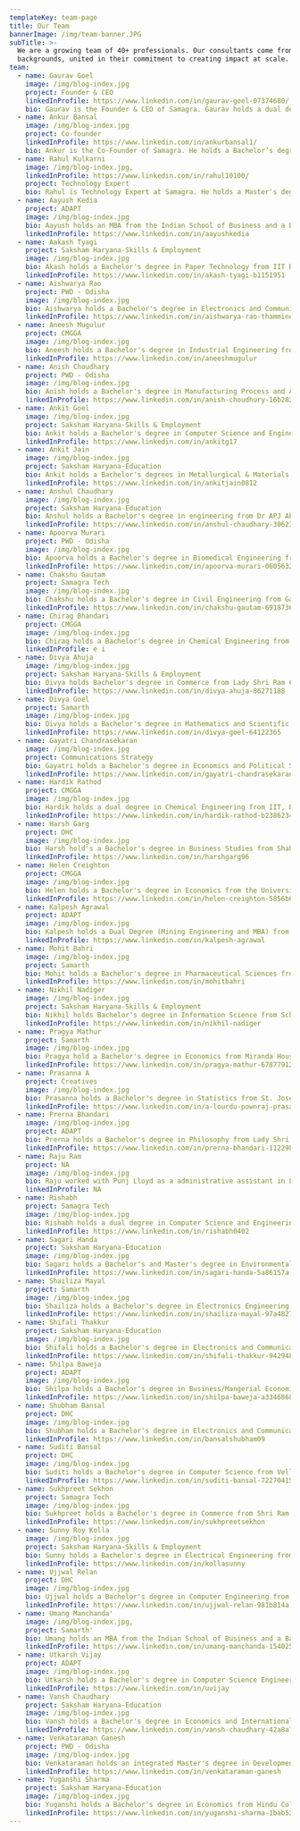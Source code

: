 ```yaml
---
templateKey: team-page
title: Our Team
bannerImage: /img/team-banner.JPG
subTitle: >-
  We are a growing team of 40+ professionals. Our consultants come from diverse
  backgrounds, united in their commitment to creating impact at scale.
team:
  - name: Gaurav Goel
    image: /img/blog-index.jpg
    project: Founder & CEO
    linkedInProfile: https://www.linkedin.com/in/gaurav-goel-07374680/
    bio: Gaurav is the Founder & CEO of Samagra. Gaurav holds a dual degree in Computer Science & Engineering from IIT Delhi and an MBA from IIM Calcutta. After graduating from IIM Calcutta, he joined McKinsey & Co. as a Management Consultant where he worked across sectors and geographies, solving diverse corporate problem statements. While he was enjoying his stint at McKinsey, he knew that eventually he wanted to work towards improving the lives of citizens by engaging with the governance process. In 2012, he set up Samagra so that he could translate his passion into a reality create impact at scale. He has shaped Samagra's values and approach to impact, and continues to steer it into the future.
  - name: Ankur Bansal
    image: /img/blog-index.jpg
    project: Co-founder
    linkedInProfile: https://www.linkedin.com/in/ankurbansal1/
    bio: Ankur is the Co-Founder of Samagra. He holds a Bachelor’s degree in Finance from Unitec Institute of Technology and Masters of Commercial Law from University of Auckland. He completed his Chartered Accountancy from Chartered Accountants Australia and New Zealand. Prior to Samagra, Ankur worked with Michael & Susan Dell Foundation, leading the health and education portfolios. He was involved in conceptualizing large-scale programmes and created a roadmap for future investments in these sectors. Previously, he has held senior roles in PwC and Zuna Capital in India, Australia, US and New Zealand. Ankur's belief that governance is the most effective lever of change in India led him to move back to the country and co-found Samagra. He joined Gaurav in this journey in 2015, and has been instrumental in driving Samagra's journey and growth both as an organisation and the impact it has been able to create
  - name: Rahul Kulkarni
    image: /img/blog-index.jpg,
    linkedInProfile: https://www.linkedin.com/in/rahul10100/
    project: Technology Expert
    bio: Rahul is Technology Expert at Samagra. He holds a Master's degree in Engineering from Georgia Tech. Previously, he worked as a Product Manager at National Instruments and was the first Product Manager at Google India. He has also worked as the Chief Product Officer at Sokrati. He is currently a co-founder and partner at DoNew, a social startup that uses technology to bring disruptive people and product innovation to individuals, startups & governments. Rahul has been instrumental in defining the third pillar of Samagra's problem solving approach--leveraging data and technology to create impact at scale. Rahul drives the use of technology across all our engagements
  - name: Aayush Kedia
    project: ADAPT
    image: /img/blog-index.jpg
    bio: Aayush holds an MBA from the Indian School of Business and a Bachelor's degree in Commerce from Shri Ram College of Commerce. Prior to Samagra, he worked with Blue Vector, a creative agency based out of Gurgaon, that he co-founded. He assumed various cross-functional roles at the start-up and his last project involved conceptualising a marketing tech product. He has previously also worked at EY.\n\nHis belief that governance is the critical lever to creating sustainable and scalable solutions brought him to Samagra. He is currently part of the ADAPT team in Odisha.
    linkedInProfile: https://www.linkedin.com/in/aayushkedia
  - name: Aakash Tyagi
    project: Saksham Haryana-Skills & Employment
    image: /img/blog-index.jpg
    bio: Akash holds a Bachelor's degree in Paper Technology from IIT Roorkee. Driven by an interest in understanding sectoral reforms in education, he joined the Teach For India fellowship. Teaching English and Social studies to 93 students in a school in Pune gave him insight into the reality of government school classrooms. Post TFI, Akash worked as Lead Teacher with iTeach Schools where he co-led a low-income PPP school with the aim of creating a proof point for an inclusive, holistic and high-performing low-income school. An opportunity to build on his previous experience working on the ground and create systemic change at scale brought him to Samagra. Currently he is part of the Saksham Haryana-Skills & Employment team. 
    linkedInProfile: https://www.linkedin.com/in/akash-tyagi-b1151951
  - name: Aishwarya Rao
    project: PWD - Odisha
    image: /img/blog-index.jpg
    bio: Aishwarya holds a Bachelor's degree in Electronics and Communication Engineering from Vellore Institute of Technology. As a part of the LAMP Fellowship (2016-17), she worked as a Legislative Assistant to Meenakshi Lekhi, Member of Parliament from the New Delhi Lok Sabha constituency.\n\nAn opportunity to work with the executive and understanding governance from the perspective of  implementation bring her to Samagra.
    linkedInProfile: https://www.linkedin.com/in/aishwarya-rao-thammineedi-a18aba118
  - name: Aneesh Mugulur
    project: CMGGA
    image: /img/blog-index.jpg
    bio: Aneesh holds a Bachelor's degree in Industrial Engineering from R.V College of Engineering, Bangalore. Prior to joining Samagra, he worked at Your Story Media in its growth hacking team. He was also worked as a consultant to the Deputy Commissioner of Chikmaglur, Karnataka for implementing Swachh Bharat Mission in the district.\n\nHis passion for ensuring last mile delivery of government-to-citizen services brought him to Samagra. He is currently part of the CMGGA team in Haryana.
    linkedInProfile: https://www.linkedin.com/in/aneeshmugulur
  - name: Anish Choudhary
    project: PWD - Odisha
    image: /img/blog-index.jpg
    bio: Anish holds a Bachelor's degree in Manufacturing Process and Automation from Netaji Subhas Institute of Technology and an MBA from IIM Ahmedabad. Anish has more than 11 years of work experience as a strategy specialist, built on 8 years in management consulting and in senior leadership roles at large Indian corporates.\n\nBefore coming to Samagra, he was Vice President Strategy at Lodha Group, where he was driving strategic initiatives for business growth and operations improvement. Prior to that, Anish was Manager at AT Kearney. An interest in working with governments to create scalable, impactful solutions to governance problems brought him to Samagra. Currently he leads our engagement with the Public Works Department in Odisha.
    linkedInProfile: https://www.linkedin.com/in/anish-choudhury-16b28216
  - name: Ankit Goel
    image: /img/blog-index.jpg
    project: Saksham Haryana-Skills & Employment
    bio: Ankit holds a Bachelor's degree in Computer Science and Engineering from Uttar Pradesh Technical University and a Master's in Management with a specialisation in Business Analytics from the Indian Institute of Science, Bengaluru. He started his career at HP Global Analytics as a Business Analyst in the Digital Marketing Analytics tower and moved on to work at SEBI as an Assistant Manager in the Investment Management Department. He then joined the Department of Finance and Planning, Government of Chhattisgarh as a Chief Minister’s Good Governance Fellow.\n\nThe zeal to create real impact on the ground by transforming governance and public administration brought Ankit to Samagra. He is currently part of the Saksham Haryana-Skills & Employment team.
    linkedInProfile: https://www.linkedin.com/in/ankitg17
  - name: Ankit Jain
    image: /img/blog-index.jpg
    project: Saksham Haryana-Education
    bio: Ankit holds a Bachelor's degrees in Metallurgical & Materials Engineering from IIT Kharagpur. He worked for 3 years with Rio Tinto India as process engineer and business analyst for an upcoming diamond mine in Madhya Pradesh. An interest in switching to the social impact sector led him to join the first cohort of the Chief Minister's Good Governance Associates (CMGGA) programme in Haryana. As a CMGGA, he spent one year working on improving the delivery of government programmes and piloting innovative governance changes in Jind district.\n\nWhile the CMGGA programme provided an in-depth understanding of the government's functioning at grassroot level, Ankit wanted to work at the state level to contribute towards effective and sustainable systemic change. With this in mind, Ankit joined Samagra to create impact at scale. He currently leads the Saksham Haryana-Education engagement.
    linkedInProfile: https://www.linkedin.com/in/ankitjain0812
  - name: Anshul Chaudhary
    image: /img/blog-index.jpg
    project: Saksham Haryana-Education
    bio: Anshul holds a Bachelor's degree in engineering from Dr APJ Abdul Kalam Technical University. Previously, he worked as a Consultant for MP from Hyderabad, Asaduddin Owaisi and led the LEARN project focused on first-time voters of the constituency. Anshul has also worked as Manager, Government Affairs for India’s leading parking start-up Get My Parking where he worked with state governments, urban local bodies and Smart City consultants to assist in the formulation of parking policies. As a Policy in Action Fellow with Young Leaders for Active Citizenship (YLAC) he worked for Rajeev Shankarrao Satav, MP for Hingoli, on the “Study on Disability Rights and the Accessible India Campaign"". Anshul is also a national level quizzer and plans to write a quiz book for children.\n\nAn opportunity to solve complex governance challenges through a hands-on approach brought him to Samagra. Currently he is part of the Saksham Haryana-Education team.
    linkedInProfile: https://www.linkedin.com/in/anshul-chaudhary-30623839
  - name: Apoorva Murari
    project: PWD - Odisha
    image: /img/blog-index.jpg
    bio: Apoorva holds a Bachelor's degree in Biomedical Engineering from the Bharati Vidyapeeth University. She is a Chevening Scholar with a Master's  degree in Development Studies from the Institute of Development Studies, Sussex. Previously, she worked with Teach For India managing fellowship recruitment. Before Samagra, she was a Campaign Lead at Indus Action driving the implementation of RTE Act Section 12 (1)(c) in Delhi. She worked to implement awareness campaigns and application support processes for low-income communities and school readiness camps for 3-6 year old children.\n\nAn opportunity to understand public administration systems brought Apoorva to Samagra.
    linkedInProfile: https://www.linkedin.com/in/apoorva-murari-06056326
  - name: Chakshu Gautam
    project: Samagra Tech
    image: /img/blog-index.jpg
    bio: Chakshu holds a Bachelor's degree in Civil Engineering from Galgotias College of Engineering and Technology and an MTech in Structural Engineering (Civil) from the IIT, Delhi. Prior to Samagra, he was working with an IoT start up, CarSense, as a Senior Software Developer. Before that he held the position of Assistant Professor at Amity University, Gurugram where he taught Civil and Structural Engineering.\n\nHis belief that employing technological tools can lead to better governance and improve the lives of citizens brought him to Samagra. Currently he is part of the Samagra Tech team.
    linkedInProfile: https://www.linkedin.com/in/chakshu-gautam-6918736b
  - name: Chirag Bhandari
    project: CMGGA
    image: /img/blog-index.jpg
    bio: Chirag holds a Bachelor's degree in Chemical Engineering from IIT, Bombay. He worked as an analytics consultant with Fractal Analytics before becoming a tech entrepreneur. Chirag started a company in the travel domain and subsequently helped build the insurance startup Coverfox Insurance ground up. He led teams in digital marketing, sales and analytics and last led strategy for Coverfox as the Chief of Staff. \n\nAn opportunity to use his entrepreneurial experience to deliver large scale and deep impact programmes brought him to Samagra. Currently he leads the CMGGA engagement in Haryana.
    linkedInProfile: e i
  - name: Divya Ahuja
    image: /img/blog-index.jpg
    project: Saksham Haryana-Skills & Employment
    bio: Divya holds Bachelor's degree in Commerce from Lady Shri Ram College for Women. Previously, she has worked as an Analyst at KPMG India in the Deal Advisory arm. Her interest in the development sector grew from short stints in policy and social work in college.\n\nAn opportunity to create real impact and build a career path in the social sector brought her to Samagra. Currently she is part of the Saksham Haryana-Skills & Employment team.
    linkedInProfile: https://www.linkedin.com/in/divya-ahuja-86271188
  - name: Divya Goel
    project: Samarth
    image: /img/blog-index.jpg
    bio: Divya holds a Bachelor's degree in Mathematics and Scientific Computing from IIT, Kanpur. She completed the Young India Fellowship from Ashoka University. As a student she worked with various social sector organisations. She also holds a Professional Diploma in Movement Art from the Attakkalari Centre for Movement Arts, Bengaluru.\n\nSamagra's commitment to both scale and tangible impact by working with the government brought her here. Currently she is part of the Samarth team in Himachal Pradesh.
    linkedInProfile: https://www.linkedin.com/in/divya-goel-64122365
  - name: Gayatri Chandrasekaran
    image: /img/blog-index.jpg
    project: Communications Strategy
    bio: Gayatri holds a Bachelor's degree in Economics and Political Science from St Stephen's College, University of Delhi and a Post-Graduate Diploma in Journalism from the Asian College of Journalism, Chennai. She also has a Master's in International Relations from the School of Advanced International Studies (SAIS), Johns Hopkins University. Prior to Samagra, she was working at IDFC Institute as Manager for Communications & Strategy. Gayatri has previously also worked at Mint as a copy editor and opinion writer. While at Mint, she used to write on foreign policy and security issues, primarily focused on the Indian subcontinent. \n\nAn opportunity to work at the intersection of public policy and communication brought her to Samagra.
    linkedInProfile: https://www.linkedin.com/in/gayatri-chandrasekaran-17a25590
  - name: Hardik Rathod
    project: CMGGA
    image: /img/blog-index.jpg
    bio: Hardik holds a dual degree in Chemical Engineering from IIT, Bombay. Before joining Samagra, he has worked as a Product Manager in UpGrad.com, an Ed-Tech Startup, and Housing.com. He also worked with various fintech startups as an advisor focusing on growth. He also co-founded Aasaanjobs.com and was responsible for the firm's operations and business development. He entered the policy space through the Young Leaders for Active Citizenship (YLAC) fellowship, during which he worked on analysing and developing a Skill Development Policy for a Lok Sabha MP.\n\nAn opportunity to work at the intersection of technology and policy brought him to Samagra. Currently he is part of the CMGGA team in Haryana.
    linkedInProfile: https://www.linkedin.com/in/hardik-rathod-b2386234
  - name: Harsh Garg
    project: DHC
    image: /img/blog-index.jpg
    bio: Harsh hold's a Bachelor's degree in Business Studies from Shaheed Sukhdev College of Business Studies, Delhi University. During his time at college, he was actively involved with Enactus, and represented India at the Enactus World Cup 2018, where his team got the second position for their work in the sanitation and education space. In addition to this, he also worked as a campaign leader for Teach for India in his college and interned at Social Cops.\n\nHis passion towards creating social impact and bringing about a positive change in the world brought him to Samagra. Currently he is part of the Digital Haryana Cell.
    linkedInProfile: https://www.linkedin.com/in/harshgarg96
  - name: Helen Creighton
    project: CMGGA
    image: /img/blog-index.jpg
    bio: Helen holds a Bachelor's degree in Economics from the University of Cambridge. She worked in think tanks both in New Delhi and London before joining the UK Civil Service. She first worked as an Economist in the Energy and Climate department and later as a Senior Policy Advisor in the Department for Exiting the European Union.\n\nAn opportunity to expand her understanding of different governance models and to explore innovative ways of improving citizens' daily lives brought her to Samagra. Currently she is part of the CMGGA team in Haryana.
    linkedInProfile: https://www.linkedin.com/in/helen-creighton-5856b685
  - name: Kalpesh Agrawal
    project: ADAPT
    image: /img/blog-index.jpg
    bio: Kalpesh holds a Dual Degree (Mining Engineering and MBA) from IIT, Indian School of Mines, Dhanbad. Previously, he worked as a Business Analyst at Analytics Quotient where he focused on building business development and growth metrics for an automobile client.\n\nAn interest in working with the political and bureaucratic leadership to create scalable impact brought him to Samagra. Currently he is part of the ADAPT team in Odisha.
    linkedInProfile: https://www.linkedin.com/in/kalpesh-agrawal
  - name: Mohit Bahri
    image: /img/blog-index.jpg
    project: Samarth
    bio: Mohit holds a Bachelor's degree in Pharmaceutical Sciences from the University of Delhi  and Master's degree in International Business from Symbiosis, Pune. Mohit has 15 years of work experience spanning multiple functions–strategy consulting, business development and sales. Prior to Samagra, he worked as an Associate Director at KPMG, where his work was focused on business development through eminence building and client development activities. In the past, Mohit has worked with IMS Consulting Group (now IQVIA), PharmARC and Aventis Pharma (now Sanofi). He also founded a healthcare focussed solution, called medeel.com, to help patients access affordable healthcare solutions.\n\nAn interest in working in the social sector and creating scalable, impactful solutions for governance problems brought him to Samagra. Currently he leads the Samarth engagement in Himachal Pradesh.
    linkedInProfile: https://www.linkedin.com/in/mohitbahri
  - name: Nikhil Nadiger
    image: /img/blog-index.jpg
    project: Saksham Haryana-Skills & Employment
    bio: Nikhil holds Bachelor's degree in Information Science from School of Engineering & Technology, Jain University. Before joining Samagra, Nikhil set up India's first radical mime entity, PunchTantraa. Post that, as part of the Teach for India Fellowship he worked in low-income schools in Hyderabad and Bengaluru as a school teacher.\n\nAn opportunity to create impact at scale through better governance brought him to Samagra. Currently he leads the Saksham Haryana-Skills & Employment engagement. 
    linkedInProfile: https://www.linkedin.com/in/nikhil-nadiger
  - name: Pragya Mathur
    project: Samarth
    image: /img/blog-index.jpg
    bio: Pragya hold a Bachelor's degree in Economics from Miranda House, University of Delhi. She has previously interned at CollarFolk, a start up in Gurgaon and conceptualized a self-guided social entrepreneurship project called 'Pravah', on stopping the use of plastic straws. Pragya also completed a course on 'Re-thinking the Obvious: Rhetoric of Development' at Miranda House in collaboration with The George Washington University. \n\nAn opportunity to create positive impact in the lives of people and an interest in public policy brings Pragya to Samagra. Currently she is part of the Samarth team in Himachal Pradesh.
    linkedInProfile: https://www.linkedin.com/in/pragya-mathur-678779126
  - name: Prasanna A
    project: Creatives
    image: /img/blog-index.jpg
    bio: Prasanna holds a Bachelor's degree in Statistics from St. Joseph's College, Trichy and a Master's in Computer Applications from Adaikalamatha College, Thanjavur. He has worked extensively in the consulting and investment banking industries and produced high-end business-to-business and consumer-facing designs. He has worked with one of the Big 3 Consulting firms and two of the top-10 Investment Banking companies.\n\nHe works as a graphics designer at Samagra.
    linkedInProfile: https://www.linkedin.com/in/a-lourdu-pownraj-prasanna-786a1a132
  - name: Prerna Bhandari
    image: /img/blog-index.jpg
    project: ADAPT
    bio: Prerna holds a Bachelor's degree in Philosophy from Lady Shri Ram College for Women, University of Delhi. An interest in creating social impact drove her to lead the research and development team of Enactus as part of which she conducted in depth onground research and back-end analysis of community development projects. She has also interned as a policy researcher with the Deputy Chief Minister's Office, Government of Delhi, where she undertook the process of streamlining and monitoring the MLALAD funds of 11 revenue districts of Delhi and recommended policy level interventions for improved functioning of the Delhi Urban Development Authority.\n\nAn opportunity to employ her proble-solving skills to create sustainable impact brought her to Samagra. Currently she is part of the ADAPT team in Odisha.
    linkedInProfile: https://www.linkedin.com/in/prerna-bhandari-112298141
  - name: Raju Ram
    project: NA
    image: /img/blog-index.jpg
    bio: Raju worked with Punj Lloyd as a administrative assistant in Libya, and with Walt Disney as a Office Coordinator.\n\nHe works with Samagra as Office Manager.
    linkedInProfile: NA
  - name: Rishabh 
    project: Samagra Tech
    image: /img/blog-index.jpg
    bio: Rishabh holds a dual degree in Computer Science and Engineering from the National Institute of Technology Hamirpur, Himachal Pradesh. He is a two-time Google Summer of Code student (2019, 2018), where he contributed to the open-source projects of The Libreswan Project. He has over 150 commits in Mozilla, The Libreswan Project, phpBB, Awesome CSS, PublicLab, Sendgrid, and has over 1900 open-source commits in other projects. His belief that employing open-source tools and technology in governance can lead to significant improvement in the lives of citizens brought him to Samagra. Currently he is part of the Samagra Tech team.  
    linkedInProfile: https://www.linkedin.com/in/rishabh0402
  - name: Sagari Handa
    project: Saksham Haryana-Education
    image: /img/blog-index.jpg
    bio: Sagari holds a Bachelor's and Master's degree in Environmental Engineering from Delhi Technological University and Stanford University, respectively. After graduating from Stanford, she worked at Geosyntec Consultants, an environmental consulting company, in Seattle. \n\nHer interest in transitioning to the development sector and facilitating sustainable change on the ground brought her to Samagra. Currently she is part of the Saksham Haryana-Education team.
    linkedInProfile: https://www.linkedin.com/in/sagari-handa-5a86157a
  - name: Shailiza Mayal
    project: Samarth
    image: /img/blog-index.jpg
    bio: Shailiza holds a Bachelor's degree in Electronics Engineering from Savitribai Phule Pune University. After graduating, she worked as a Business Operations Associate with ZS Associates. She is a Young India Fellow and has worked with the Office of Maheish Girri (former Member of Parliament, East Delhi) on the implementation of rain water harvesting projects in the residential areas of East Delhi. Before joining Samagra, Shailiza was a part of the Chief Minister’s Good Governance Associate programme with the Government of Haryana and worked in Karnal district. During her time as a CMGGA, she worked on strengthening the implementation of the Chief Minister's flagship programmes, improving citizen delivery services, and assisting the administration on various strategy projects across multiple departments.\n\nHer belief that working with the government is essential for driving change on the ground brought her to Samagra.\n\n
    linkedInProfile: https://www.linkedin.com/in/shailiza-mayal-97a48279
  - name: Shifali Thakkur
    project: Saksham Haryana-Education
    image: /img/blog-index.jpg
    bio: Shifali holds a Bachelor's degree in Electronics and Communication Engineering from Amity School of Engineering & Technology and a Master's in Education from Tata Institute of Social Sciences. After working at BA Continuum  and Evalueserve, her deep-seated interest in the social sector led her to join the Teach For India Fellowship. During her time as a TFI Fellow, she taught primary grades in a low-income private school in Pune. Post the Fellowship, she continued with Teach For India and led regional fundraising and managed the alumni network and government school relations. \n\nAn opportunity to expand her understanding of the development sector and the role of governance in systemic reforms brought her to Samagra. Currently she is part of the Saksham Haryana-Education team.
    linkedInProfile: https://www.linkedin.com/in/shifali-thakkur-942948b9
  - name: Shilpa Baweja
    project: ADAPT
    image: /img/blog-index.jpg
    bio: Shilpa holds a Bachelor's degree in Business/Mangerial Economics from Maharaja Agrasen College, University of Delhi and MBA from the Indian School of Business, Hyderabad. Prior to Samagra, she was working with the Government of Andhra Pradesh as a part of their Vision Management Unit, where she was responsible for monitoring the performance of departments and districts on the CM key priorities. She has worked across diverse sectors including consulting, non-profit and government. She has previously worked at EY where she was engaged in conducting internal risk management for the organization. Her passion to work in the development space led her to take up Fellowship at Make a Difference and then join WWF-India as a Program Manager where she led their citizen engagement projects.\n\nHer belief that employing business tools can lead to better governance and help device sustainable solutions for citizens brought her to Samagra. Currently she is part of the ADAPT team in Odisha.
    linkedInProfile: https://www.linkedin.com/in/shilpa-baweja-a3346868
  - name: Shubham Bansal
    project: DHC
    image: /img/blog-index.jpg
    bio: Shubham holds a Bachelor's degree in Electronics and Communication Engineering from Thapar University. Post a six-month stint as an intern with EY, he signed up to do the Gandhi Fellowship. During the fellowship, Shubham worked on the leadership development of headmasters in 25 schools in Thane, Maharashtra. Starting in July 2018, he worked as a Chief Minister's Good Governance Associate in Yamunanagar district of Haryana for one year. As a CMGGA, Shubham worked on improving the public service delivery system in the state and gained a granular understanding of how government programmes are implemented.\n\nShubham's fascination for the public sector has pushed him to work at various levels of governance, starting from the grassroots to district-level implementation. An opportunity to use his past work experience to create impac at scale brought him to Samagra. Currently he is part of the Digital Haryana Cell.
    linkedInProfile: https://www.linkedin.com/in/bansalshubham09
  - name: Suditi Bansal
    project: DHC
    image: /img/blog-index.jpg
    bio: Suditi holds a Bachelor's degree in Computer Science from Vellore Institute of Technology. Her desire to work towards equal opportunity for everyone led her to work actively with organizations like Edforall and Teach For India which aim to improve the quality of education in government schools. Prior to Samagra, she worked as a software consultant at Microsoft for two and half years. During her time at Microsoft, she designed and developed software for clients with varying needs. Her belief that technological interventions have the power to solve complex issues got strengthened here. At the same time, she also started exploring the policy and governance space and saw it is as a potentially effective channel to solve grass-root problems in a sustainable manner.\n\nAn opportunity to leverage technology to create social impact brought her to Samagra. Currently she is part of the Digital Haryana Cell.
    linkedInProfile: https://www.linkedin.com/in/suditi-bansal-722704152
  - name: Sukhpreet Sekhon
    project: Samagra Tech
    image: /img/blog-index.jpg
    bio: Sukhpreet holds a Bachelor's degree in Commerce from Shri Ram College of Commerce, Universityof Delhi. Previously, he has worked with KPMG to provide integrity intelligence for M&A transactions to Fortune 500 companies and Private Equities. Prior to Samagra, he worked as the Senior Research Associate (Team Lead) at Pratham where he set up and built a Monitoring, Measurement & Evaluation team of over 60 people across 17 states with the mandate to design and manage the implementation of standardized measurements across Pratham's flagship Read India programme.\n\nHis passion to transform citizen-government experiences at scale brought him to Samagra. Currently he leads the Samagra Tech team.
    linkedInProfile: https://www.linkedin.com/in/sukhpreetsekhon
  - name: Sunny Roy Kolla
    image: /img/blog-index.jpg
    project: Saksham Haryana-Skills & Employment
    bio: Sunny holds a Bachelor's degree in Electrical Engineering from Vellore Institute of Technology and a Master's in Public Policy and Governance from Tata Institute of Social Sciences. He has a worked with the Government of Andhra Pradesh, where he was part of the Vision Management team that envisioned and designed an action plan for Vision 2029.\n\nThe drive to create visible on-the-ground social impact brought him to Samagra. Currently he is part of the Saksham Haryana-Skills & Employment team.
    linkedInProfile: https://www.linkedin.com/in/kollasunny
  - name: Ujjwal Relan
    project: DHC
    image: /img/blog-index.jpg
    bio: Ujjwal holds a Bachelor's degree in Computer Engineering from Netaji Subhas Institute of Technology. She worked with Microsoft and Directi before pursuing the Young India Fellowship. During the Fellowship, she got a chance to work with government schools in Uttar Pradesh and experience the gaps in Indian governance first-hand.\n\nAn opportunity to drive impact at scale through good governance brought her to Samagra. Currently she leads the Digital Haryana Cell.
    linkedInProfile: https://www.linkedin.com/in/ujjwal-relan-981b814a
  - name: Umang Manchanda'
    image: /img/blog-index.jpg, 
    project: Samarth'
    bio: Umang holds an MBA from the Indian School of Business and a Bachelor's degree in Commerce from SRCC. Prior to joining Samagra, she worked as a Marketing and Communication Manager at Sterlite Power. She developed an interest in the social sector developed during her journey as a Teach for India Fellow (2014-16).\nShe joined Samagra so she could design and implement scalable solutions to development challenges. Currently, she is part of the Samarth team in Himachal Pradesh '
    linkedInProfile: https://www.linkedin.com/in/umang-manchanda-15402548/'
  - name: Utkarsh Vijay
    project: ADAPT
    image: /img/blog-index.jpg
    bio: Utkarsh holds a Bachelor's degree in Computer Science Engineering from NIT, Jalandhar in Computer Science Engineering. Previously, he has worked as Technology Consultant with Indus Valley Partners and Boston Consulting Group. During his stint with IVP and BCG, he was extensively involved in solving some complex business problems through technology in the Finance and Industrial Goods sector. After leaving BCG, he co-founded Indian Lawyers Forum with a Supreme Court Lawyer to solve the problem of information asymmetry in the Indian judiciary by disseminating information from courts to lawyers at a large scale.\n\nAn opportunity to solve complex governance problems by using his technology, consulting and entrepreneurial skills brought him to Samagra. Currently he leads the ADAPT engagement in Odisha.
    linkedInProfile: https://www.linkedin.com/in/uvijay
  - name: Vansh Chaudhary
    project: Saksham Haryana-Education
    image: /img/blog-index.jpg
    bio: Vansh holds a Bachelor's degree in Economics and International Relations from Ashoka University. During his time in college, he interned at the Centre for Policy Research, the Direct Benefit Transfer Mission, and Swaniti Initiative. He has also worked as a research volunteer in rural Jharkhand on a field survey that assessed the efficacy of public service delivery by Common Service Centres. \n\nThe impact-oriented nature of Samagra’s work, which both designs and implements governance reforms, brought him here. Currently he is part of the Saksham Haryana-Education team.
    linkedInProfile: https://www.linkedin.com/in/vansh-chaudhary-42a8a7155
  - name: Venkataraman Ganesh
    project: PWD - Odisha
    image: /img/blog-index.jpg
    bio: Venkataraman holds an integrated Master's degree in Development Studies from IIT, Madras. He was an active member of IIT Madras' student governance and rural development ecosystem.\n\nAn opportunity to understand governments and help change lives for the better brought him to Samagra.
    linkedInProfile: https://www.linkedin.com/in/venkataraman-ganesh
  - name: Yuganshi Sharma
    project: Saksham Haryana-Education
    image: /img/blog-index.jpg
    bio: Yuganshi holds a Bachelor's degree in Economics from Hindu College, University of Delhi. During college, she was actively involved with Enactus, and worked on multiple social entrepreneurship projects on financial inclusion and skilling. Prior to Samagra, she worked in the Social Impact practice at Boston Consulting Group where she collaborated with state governments on improving health and education outcomes by developing data-driven accountability tools.\n\nHer passion to create scalable and sustainable change by working with the government brought her to Samagra. Currently she is part of the Saksham Haryana-Education team.
    linkedInProfile: https://www.linkedin.com/in/yuganshi-sharma-1bab5273    
---
```



